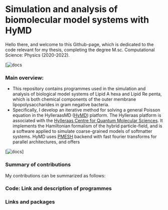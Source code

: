 # Simulation and analysis of biomolecular model systems with HyMD

Hello there, and welcome to this Github-page, which is dedicated to the code relevant for my thesis, completing the degree M.sc. Computational Science: Physics (2020-2022).

[![docs](https://github.com/Cascella-Group-UiO/HyMD/actions/workflows/docs_pages.yml/badge.svg)

### Main overview:
* This repository contains programmes used in the simulation and analysis of biological model systems of Lipid A hexa and Lipid Re penta, which is both chemical components  of the outer membrane lipopolysaccharides in gram negative bacteria.
* Specifically, I develop an iterative method for solving a general Poisson equation in the HylleraasMD ([HyMD](https://github.com/Cascella-Group-UiO/HyMD)) platform. The Hylleraas platform is associated with the [Hylleraas Centre for Quantum Molecular Sciences](https://www.mn.uio.no/hylleraas/english/). It implements the Hamiltonian formalism of the hybrid particle-field, and is a software applied to simulate coarse-grained models of softmatter systems. HyMD uses [PMESH](https://github.com/rainwoodman/pmesh) backend with fast fourier transforms for parallel architectures, and offers 


[![docs](https://github.com/Cascella-Group-UiO/HyMD/actions/workflows/docs_pages.yml/badge.svg)]
### Summary of contributions
My contributions can be summarized as follows:


### Code: Link and description of programmes

### Links and packages



